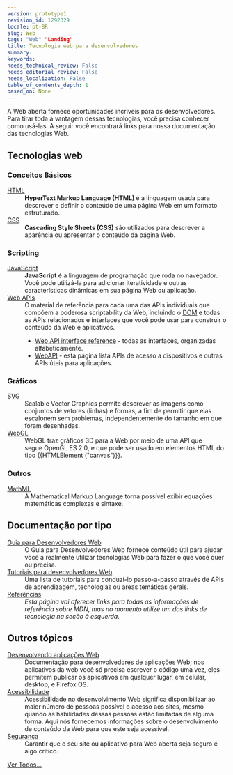 ```yaml
---
version: prototype1
revision_id: 1292329
locale: pt-BR
slug: Web
tags: "Web" "Landing"
title: Tecnologia web para desenvolvedores
summary: 
keywords: 
needs_technical_review: False
needs_editorial_review: False
needs_localization: False
table_of_contents_depth: 1
based_on: None
---
```

<p>A Web aberta fornece oportunidades incríveis para os desenvolvedores. Para tirar toda a vantagem dessas tecnologias, você precisa conhecer como usá-las. A seguir você encontrará links para nossa documentação das tecnologias Web.</p>

<div class="row topicpage-table">
<div class="section">
<h2 class="Documentation" id="Tecnologias_web">Tecnologias web</h2>

<h3 id="Conceitos_Básicos">Conceitos Básicos</h3>

<dl>
 <dt><a href="/pt-BR/docs/Web/HTML">HTML</a></dt>
 <dd><strong>HyperText Markup Language (HTML) </strong>é a linguagem usada para descrever e definir o conteúdo de uma página Web em um formato estruturado.</dd>
 <dt><a href="/pt-BR/docs/Web/CSS">CSS</a></dt>
 <dd><strong>Cascading Style Sheets (CSS)</strong> são utilizados&nbsp;para descrever a aparência ou apresentar o&nbsp;conteúdo&nbsp;da página Web.</dd>
</dl>

<h3 id="Scripting">Scripting</h3>

<dl>
 <dt><a href="/pt-BR/docs/Web/JavaScript">JavaScript</a></dt>
 <dd><strong>JavaScript</strong> é a linguagem de programação que roda no navegador. Você pode&nbsp;utilizá-la para adicionar iteratividade e outras características dinâmicas em sua página Web ou aplicação.</dd>
 <dt><a href="/pt-BR/docs/Web/Reference/API">Web APIs</a></dt>
 <dd>O material de referência para cada uma das APIs individuais que compõem a poderosa scriptability da Web, incluindo o <a href="/pt-BR/docs/DOM">DOM</a>&nbsp;e todas as APIs relacionados e interfaces que você pode usar para construir o conteúdo da Web e aplicativos.
 <ul>
  <li><a href="/pt-BR/docs/Web/API" title="/pt-BR/docs/Web/API">Web API interface reference</a> - todas as interfaces, organizadas alfabeticamente.</li>
  <li><a href="/pt-BR/docs/WebAPI">WebAPI</a>&nbsp;- esta&nbsp;página lista APIs de acesso a dispositivos e outras APIs úteis para aplicações.</li>
 </ul>
 </dd>
</dl>

<h3 id="Gráficos">Gráficos</h3>

<dl>
 <dt><a href="/pt-BR/docs/SVG">SVG</a></dt>
 <dd>Scalable Vector Graphics permite&nbsp;descrever as imagens como conjuntos de vetores (linhas) e formas, a fim de permitir&nbsp;que elas escalonem&nbsp;sem problemas, independentemente do tamanho em que foram desenhadas.</dd>
 <dt><a href="/pt-BR/docs/Web/WebGL" title="/pt-BR/docs/Web/WebGL">WebGL</a></dt>
 <dd>WebGL traz gráficos 3D para a Web por meio&nbsp;de uma API que segue&nbsp;OpenGL ES 2.0, e que pode ser usado em elementos HTML do tipo&nbsp;{{HTMLElement ("canvas")}}.</dd>
</dl>

<h3 id="Outros">Outros</h3>

<dl>
 <dt><a href="/pt-BR/docs/Web/MathML">MathML</a></dt>
 <dd>A Mathematical Markup Language torna possível exibir equações matemáticas complexas e sintaxe.</dd>
</dl>
</div>

<div class="section">
<h2 class="Documentation" id="Documentação_por_tipo">Documentação por tipo</h2>

<dl>
 <dt><a href="/pt-BR/docs/Web/Guide">Guia para Desenvolvedores Web</a></dt>
 <dd>O Guia para Desenvolvedores Web&nbsp;fornece conteúdo útil&nbsp;para ajudar você a realmente utilizar tecnologias Web para fazer o que você quer ou precisa.</dd>
 <dt><a href="/pt-BR/docs/Web/Tutorials">Tutoriais&nbsp;para desenvolvedores Web</a></dt>
 <dd>Uma lista de tutoriais para conduzí-lo passo-a-passo através de APIs de aprendizagem, tecnologias ou áreas temáticas gerais.</dd>
 <dt><a href="/pt-BR/docs/Web/Reference">Referências</a></dt>
 <dd><em><em>Esta página vai oferecer links para todas as informações de referência sobre MDN, mas no momento utilize um dos links de tecnologia na seção à esquerda.</em></em></dd>
</dl>

<h2 id="Outros_tópicos">Outros tópicos</h2>

<dl>
 <dt><a href="/pt-BR/docs/Web/Apps">Desenvolvendo aplicações&nbsp;Web</a></dt>
 <dd>Documentação para desenvolvedores de aplicações&nbsp;Web; nos aplicativos da web você só precisa escrever o código uma vez, eles permitem publicar os aplicativos em&nbsp;qualquer lugar, em celular, desktop, e Firefox OS.</dd>
 <dt><a href="/pt-BR/docs/Web/Accessibility">Acessibilidade</a></dt>
 <dd>Acessibilidade no desenvolvimento Web significa disponibilizar ao maior número de pessoas possível o acesso aos sites, mesmo quando as habilidades dessas pessoas estão limitadas de alguma forma. Aqui nós fornecemos informações sobre o desenvolvimento de conteúdo da Web para que este seja acessível.</dd>
 <dt><a href="/pt-BR/docs/Web/Security">Segurança</a></dt>
 <dd>Garantir que o seu site ou aplicativo para Web aberta seja seguro é algo crítico.</dd>
</dl>
</div>
</div>

<p><span class="alllinks"><a href="/pt-BR/docs/tag/Web">Ver Todos...</a></span></p>

